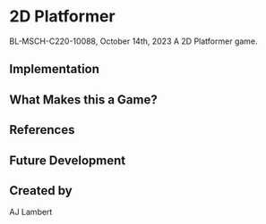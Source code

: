 # 2D Platformer
BL-MSCH-C220-10088, October 14th, 2023
A 2D Platformer game.

## Implementation

## What Makes this a Game?

## References

## Future Development

## Created by
AJ Lambert
